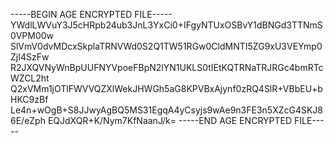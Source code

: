 -----BEGIN AGE ENCRYPTED FILE-----
YWdlLWVuY3J5cHRpb24ub3JnL3YxCi0+IFgyNTUxOSBvY1dBNGd3TTNmS0VPM00w
SlVmV0dvMDcxSkplaTRNVWd0S2Q1TW51RGw0CldMNTI5ZG9xU3VEYmp0ZjI4SzFw
R2JXQVNyWnBpUUFNYVpoeFBpN2lYN1UKLS0tIEtKQTRNaTRJRGc4bmRTcWZCL2ht
Q2xVMm1jOTlFWVVQZXlWekJHWGh5aG8KPVBxAjynf0zRQ4SlR+VBbEU+bHKC9zBf
Le4n+wOgB+S8JJwyAgBQ5MS31EgqA4yCsyjs9wAe9n3FE3n5XZcG4SKJ86E/eZph
EQJdXQR+K/Nym7KfNaanJ/k=
-----END AGE ENCRYPTED FILE-----
